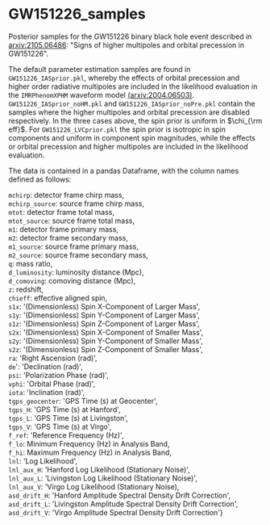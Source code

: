 # GW151226_samples
Posterior samples for the GW151226 binary black hole event described in [arxiv:2105.06486](https://arxiv.org/abs/2105.06486): "Signs of higher multipoles and orbital precession in GW151226".

The default parameter estimation samples are found in ```GW151226_IASprior.pkl```, whereby the effects of orbital precession and higher order radiative multipoles are included in the likelihood evaluation in the ```IMRPhenomXPHM``` waveform model [(arxiv:2004.06503)](https://arxiv.org/abs/2004.06503). ```GW151226_IASprior_noHM.pkl``` and ```GW151226_IASprior_noPre.pkl``` contain the samples where the higher multipoles and orbital precession are disabled respectively. In the three cases above, the spin prior is uniform in $`\chi_{\rm eff}`$. For ```GW151226_LVCprior.pkl``` the spin prior is isotropic in spin components and uniform in component spin magnitudes, while the effects or orbital precession and higher multipoles are included in the likelihood evaluation.

The data is contained in a pandas Dataframe, with the column names defined as follows:  

```mchirp```: detector frame chirp mass,  
```mchirp_source```: source frame chirp mass,  
               ```mtot```: detector frame total mass,  
               ```mtot_source```: source frame total mass,  
               ```m1```: detector frame primary mass,  
               ```m2```: detector frame secondary mass,  
               ```m1_source```: source frame primary mass,  
               ```m2_source```: source frame secondary mass,  
               ```q```: mass ratio,  
               ```d_luminosity```: luminosity distance (Mpc),  
               ```d_comoving```: comoving distance (Mpc),  
               ```z```: redshift,  
               ```chieff```: effective aligned spin,  
               ```s1x```: '(Dimensionless) Spin X-Component of Larger Mass',  
               ```s1y```: '(Dimensionless) Spin Y-Component of Larger Mass',  
               ```s1z```: '(Dimensionless) Spin Z-Component of Larger Mass',  
               ```s2x```: '(Dimensionless) Spin X-Component of Smaller Mass',  
               ```s2y```: '(Dimensionless) Spin Y-Component of Smaller Mass',  
               ```s2z```: '(Dimensionless) Spin Z-Component of Smaller Mass',  
               ```ra```: 'Right Ascension (rad)',  
               ```de```': 'Declination (rad)',  
               ```psi```: 'Polarization Phase (rad)',  
               ```vphi```: 'Orbital Phase (rad)',  
               ```iota```: 'Inclination (rad)',  
               ```tgps_geocenter```: 'GPS Time (s) at Geocenter',  
               ```tgps_H```: 'GPS Time (s) at Hanford',  
               ```tgps_L```: 'GPS Time (s) at Livingston',  
               ```tgps_V```: 'GPS Time (s) at Virgo',  
               ```f_ref```: 'Reference Frequency (Hz)',  
               ```f_lo```: Minimum Frequency (Hz) in Analysis Band,  
               ```f_hi```: Maximum Frequency (Hz) in Analysis Band,  
               ```lnl```: 'Log Likelihood',  
               ```lnl_aux_H```: 'Hanford Log Likelihood (Stationary Noise)',  
               ```lnl_aux_L```: 'Livingston Log Likelihood (Stationary Noise)',  
               ```lnl_aux_V```: 'Virgo Log Likelihood (Stationary Noise),  
               ```asd_drift_H```: 'Hanford Amplitude Spectral Density Drift Correction',  
               ```asd_drift_L```: 'Livingston Amplitude Spectral Density Drift Correction',  
               ```asd_drift_V```: 'Virgo Amplitude Spectral Density Drift Correction'}
